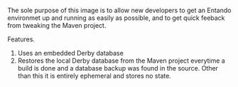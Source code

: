 The sole purpose of this image is to allow new developers to get an Entando 
environmet up and running as easily as possible, and to get quick feeback from
tweaking the Maven project.

Features.
1. Uses an embedded Derby database
2. Restores the local Derby database from the Maven project everytime a build 
is done and a  database backup was found in the source. Other than this it 
is entirely ephemeral and stores no state.
